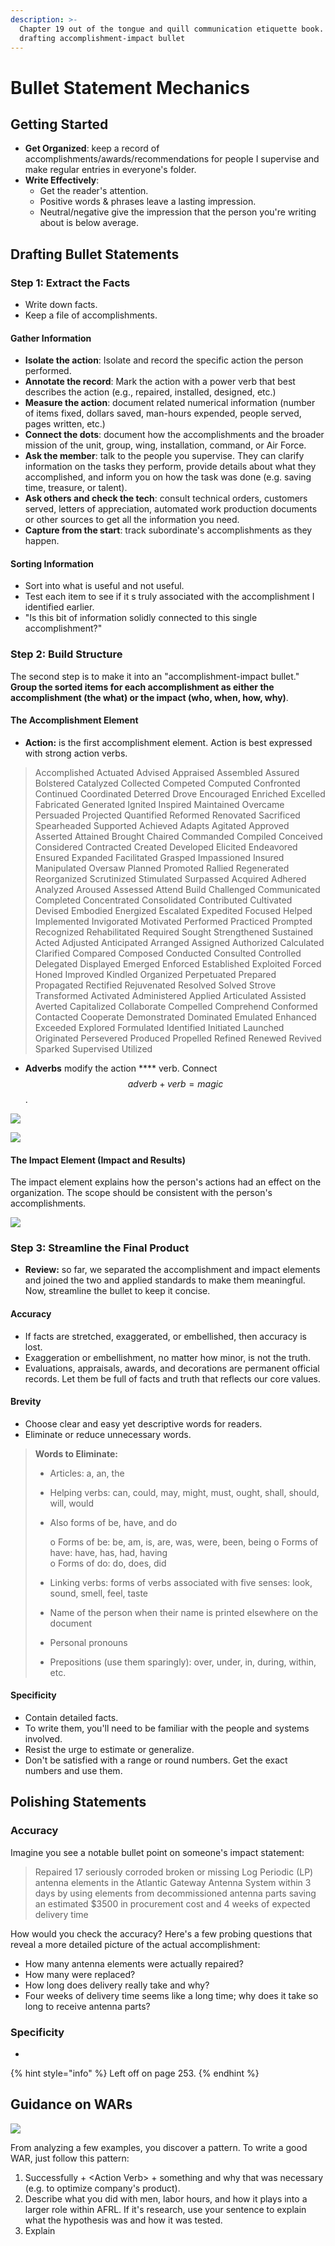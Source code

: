 ```yaml
---
description: >-
  Chapter 19 out of the tongue and quill communication etiquette book. Covers
  drafting accomplishment-impact bullet
---
```


# Bullet Statement Mechanics

## Getting Started

* **Get Organized**: keep a record of accomplishments/awards/recommendations for people I supervise and make regular entries in everyone's folder.
* **Write Effectively**:
  * Get the reader's attention.
  * Positive words & phrases leave a lasting impression.
  * Neutral/negative give the impression that the person you're writing about is below average.

## Drafting Bullet Statements

### Step 1: Extract the Facts

* Write down facts.
* Keep a file of accomplishments.

#### Gather Information

* **Isolate the action**: Isolate and record the specific action the person performed.
* **Annotate the record**: Mark the action with a power verb that best describes the action (e.g., repaired, installed, designed, etc.)
* **Measure the action**: document related numerical information (number of items fixed, dollars saved, man-hours expended, people served, pages written, etc.)
* **Connect the dots**: document how the accomplishments and the broader mission of the unit, group, wing, installation, command, or Air Force.
* **Ask the member**: talk to the people you supervise. They can clarify information on the tasks they perform, provide details about what they accomplished, and inform you on how the task was done (e.g. saving time, treasure, or talent).
* **Ask others and check the tech**: consult technical orders, customers served, letters of appreciation, automated work production documents or other sources to get all the information you need.
* **Capture from the start**: track subordinate's accomplishments as they happen.

#### Sorting Information

* Sort into what is useful and not useful.
* Test each item to see if it s truly associated with the accomplishment I identified earlier.
* "Is this bit of information solidly connected to this single accomplishment?"

### Step 2: Build Structure

The second step is to make it into an "accomplishment-impact bullet." **Group the sorted items for each accomplishment as either the accomplishment (the what) or the impact (who, when, how, why)**.

#### The Accomplishment Element

* **Action:** is the first accomplishment element. Action is best expressed with strong action verbs.

> Accomplished Actuated Advised Appraised Assembled Assured Bolstered Catalyzed Collected Competed Computed Confronted Continued Coordinated Deterred Drove Encouraged Enriched Excelled Fabricated Generated Ignited Inspired Maintained Overcame Persuaded Projected Quantified Reformed Renovated Sacrificed Spearheaded Supported Achieved Adapts Agitated Approved Asserted Attained Brought Chaired Commanded Compiled Conceived Considered Contracted Created Developed Elicited Endeavored Ensured Expanded Facilitated Grasped Impassioned Insured Manipulated Oversaw Planned Promoted Rallied Regenerated Reorganized Scrutinized Stimulated Surpassed Acquired Adhered Analyzed Aroused Assessed Attend Build Challenged Communicated Completed Concentrated Consolidated Contributed Cultivated Devised Embodied Energized Escalated Expedited Focused Helped Implemented Invigorated Motivated Performed Practiced Prompted Recognized Rehabilitated Required Sought Strengthened Sustained Acted Adjusted Anticipated Arranged Assigned Authorized Calculated Clarified Compared Composed Conducted Consulted Controlled Delegated Displayed Emerged Enforced Established Exploited Forced Honed Improved Kindled Organized Perpetuated Prepared Propagated Rectified Rejuvenated Resolved Solved Strove Transformed Activated Administered Applied Articulated Assisted Averted Capitalized Collaborate Compelled Comprehend Conformed Contacted Cooperate Demonstrated Dominated Emulated Enhanced Exceeded Explored Formulated Identified Initiated Launched Originated Persevered Produced Propelled Refined Renewed Revived Sparked Supervised Utilized

* **Adverbs** modify the action \*\*\*\* verb. Connect $$adverb + verb = magic$$.

![](../../../writing/.gitbook/assets/CleanShot%202021-12-01%20at%2022.55.31@2x.jpg)

![](../../../writing/.gitbook/assets/CleanShot%202021-12-01%20at%2022.39.33@2x.jpg)

#### **The Impact Element (Impact and Results)**

The impact element explains how the person's actions had an effect on the organization. The scope should be consistent with the person's accomplishments.

![](../../../writing/.gitbook/assets/CleanShot%202021-12-01%20at%2022.52.48@2x.jpg)

### Step 3: Streamline the Final Product

* **Review:** so far, we separated the accomplishment and impact elements and joined the two and applied standards to make them meaningful. Now, streamline the bullet to keep it concise.

#### Accuracy

* If facts are stretched, exaggerated, or embellished, then accuracy is lost.
* Exaggeration or embellishment, no matter how minor, is not the truth.
* Evaluations, appraisals, awards, and decorations are permanent official records. Let them be full of facts and truth that reflects our core values.

#### Brevity

* Choose clear and easy yet descriptive words for readers.
* Eliminate or reduce unnecessary words.

> **Words to Eliminate:**
>
> * Articles: a, an, the
> * Helping verbs: can, could, may, might, must, ought, shall, should, will, would
> *   Also forms of be, have, and do
>
>     o Forms of be: be, am, is, are, was, were, been, being o Forms of have: have, has, had, having\
>     o Forms of do: do, does, did
> * Linking verbs: forms of verbs associated with five senses: look, sound, smell, feel, taste
> * Name of the person when their name is printed elsewhere on the document
> * Personal pronouns
> * Prepositions (use them sparingly): over, under, in, during, within, etc.

#### Specificity

* Contain detailed facts.
* To write them, you'll need to be familiar with the people and systems involved.
* Resist the urge to estimate or generalize.
* Don't be satisfied with a range or round numbers. Get the exact numbers and use them.

## Polishing Statements

### Accuracy

Imagine you see a notable bullet point on someone's impact statement:

> Repaired 17 seriously corroded broken or missing Log Periodic (LP) antenna elements in the Atlantic Gateway Antenna System within 3 days by using elements from decommissioned antenna parts saving an estimated $3500 in procurement cost and 4 weeks of expected delivery time

How would you check the accuracy? Here's a few probing questions that reveal a more detailed picture of the actual accomplishment:

* How many antenna elements were actually repaired?
* How many were replaced?
* How long does delivery really take and why?
* Four weeks of delivery time seems like a long time; why does it take so long to receive antenna parts?

### Specificity

*

{% hint style="info" %}
Left off on page 253.
{% endhint %}

## Guidance on WARs

![](../../../writing/.gitbook/assets/Scannable%20Document%20on%20Apr%202,%202022%20at%2012_53_47%20AM.jpg)

From analyzing a few examples, you discover a pattern. To write a good WAR, just follow this pattern:

1. Successfully + \<Action Verb> + something and why that was necessary (e.g. to optimize company's product).
2. Describe what you did with men, labor hours, and how it plays into a larger role within AFRL. If it's research, use your sentence to explain what the hypothesis was and how it was tested.
3. Explain
